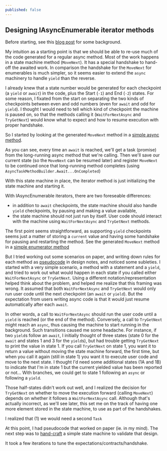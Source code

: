```yaml
---
published: false
---
```

## Designing IAsyncEnumerable iterator methods
Before starting, see this [blog post](https://blogs.msdn.microsoft.com/seteplia/2017/11/30/dissecting-the-async-methods-in-c/) for some background.

My intuition as a starting point is that we should be able to re-use much of the code generated for a regular async method.
Most of the work happens in a state machine method (`MoveNext`).  It has a special handshake to hand-off the awaited work. In comparison the handshake for the `MoveNext` for enumerables is much simpler, so it seems easier to extend the `async` machinery to handle `yield` than the reverse.

I already knew that a state number would be generated for each checkpoint (a `yield` or `await`) in the code, plus the Start (`-1`) and End (`-2`) states. For some reason, I fixated from the start on separating the two kinds of checkpoints between even and odd numbers (even for `await` and odd for `yield`). I thought I would need to tell which kind of checkpoint the machine is paused on, so that the methods calling it (`WaitForNextAsync` and `TryGetNext`) would know what to expect and how to resume execution with proper handshake.

So I started by looking at the generated `MoveNext` method in a [simple async method](https://sharplab.io/#v2:EYLgZgpghgLgrgJwgZwLQGMD2BbADgSwBsIEAaAExAGoAfAAQAYACOgRgG4BYAKEZdYCsXbjzoBmFgCYmAYSYBvHk2UsJdABwsAbEwCyACgCUCpSrN0AnNoB0MnLmIwI5OluFmAvjw9A).

As you can see, every time an `await` is reached, we'll get a task (promise) from the long-running async method that we're calling. Then we'll save our current state (so the `MoveNext` can be resumed later) and register `MoveNext` to be continued once that long-running method completes (using  `AsyncTaskMethodBuilder.Await...OnCompleted`) 

With this state machine in place, the iterator method is just initializing the state machine and starting it.

With IAsyncEnumerable iterators, there are two foreseable differences:
- in addition to `await` checkpoints, the state machine should also handle `yield` checkpoints, by pausing and making a value available,
- the state machine should not just run by itself. User code should interact with the machine using `WaitForNextAsync` and `TryGetNext` methods.

The first point seems straightforward, as supporting `yield` checkpoints seems just a matter of storing a `current` value and having some handshake for pausing and restarting the method. See the generated `MoveNext` method in a [simple enumerator method](https://sharplab.io/#v2:EYLgZgpghgLgrgJwgZwLQGMD2BbADgSwBsIEAaAExAGoAfAAQAYACOgRgG4BYAKEZdYAsXXgGYWAJiYBhJgG8eTRSzFsRAHnwA7GAD4mAWQAUASjkKlFtqxYB2JgPHCLAXx7OgA=) 

But I tried working out some scenarios on paper, and writing down rules for each method as [pseudocode](https://github.com/jcouv/async-iterators/blob/master/notes.cs) in design notes, and noticed some subleties. I started with a very simple scenario, a method with a statement and a `yield`, and tried to work out what would happen in each state if you called either `WaitForNextAsync` or `TryGetNext`.
Using a different notation/representation helped think about the problem, and helped me realize that this framing was wrong. It assumed that both `WaitForNextAsync` and `TryGetNext` would only run user code until the next checkpoint (an `await` or `yield`).
But the expectation from users writing async code is that it would just resume automatically after each `await`.

In other words, a call to `WaitForNextAsync` should run the user code until a `yield` is reached (or the end of the method). Conversely, a call to `TryGetNext` might reach an `async`, thus causing the machine to start running in the background.
Such transitions caused me some headache. For instance, if two `yield`s follow an `await`, I initially thought of three states (state 0 for the `await` and states 1 and 3 for the `yield`s), but had trouble getting `TryGetNext` to print the value in state 1. If you call `TryGetNext` on state 1, you want it to return a value without moving the state machine forward, the first time, but when you call it again (still in state 1) you want it to execute user code and move to the next state.
I thought I'd need some additional states (1A and 1B) to indicate that I'm in state 1 but the current yielded value has been reported or not...
With branches, we could get to state 1 following an `async` or following a `yield`.

Those half-states didn't work out well, and I realized the decision for `TryGetNext` on whether to move the execution forward (calling `MoveNext`) depends on whether it follows a `WaitForNextAsync` call. Although that's actually incorrect, as we'll see later, this set me on the track of having one more element stored in the state machine, to use as part of the handshakes.

I realized that (1) we would need a second `Task`

At this point, I had pseudocode that worked on paper (ie. in my mind). The next step was to [hand-craft](https://github.com/jcouv/async-iterators/blob/master/src/Program.cs) a simple state machine to validate that design.

It took a few iterations to tune the expectations/contracts/handshake.
